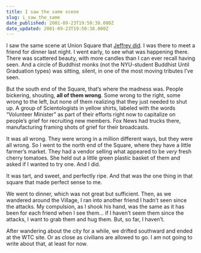 ```yaml
---
title: I saw the same scene
slug: i_saw_the_same
date_published: 2001-09-23T19:50:38.000Z
date_updated: 2001-09-23T19:50:38.000Z
---
```


I saw the same scene at Union Square that [Jeffrey did](http://www.zeldman.com/glamorous/glamorous58.html). I was there to meet a friend for dinner last night. I went early, to see what was happening there. There was scattered beauty, with more candles than I can ever recall having seen. And a circle of Buddhist monks (not the NYU-student Buddhist Until Graduation types) was sitting, silent, in one of the most moving tributes I’ve seen.

But the south end of the Square, that’s where the madness was. People bickering, shouting, **all of them wrong**. Some wrong to the right, some wrong to the left, but none of them realizing that they just needed to shut up. A group of Scientologists in yellow shirts, labeled with the words “Volunteer Minister” as part of their efforts right now to capitalize on people’s grief for recruiting new members. Fox News had trucks there, manufacturing framing shots of grief for their broadcasts.

It was all wrong. They were wrong in a million different ways, but they were all wrong. So I went to the north end of the Square, where they have a little farmer’s market. They had a vendor selling what appeared to be *very* fresh cherry tomatoes. She held out a little green plastic basket of them and asked if I wanted to try one. And I did.

It was tart, and sweet, and perfectly ripe. And that was the one thing in that square that made perfect sense to me.

We went to dinner, which was not great but sufficient. Then, as we wandered around the Village, I ran into another friend I hadn’t seen since the attacks. My compulsion, as I shook his hand, was the same as it has been for each friend when I see them… if I haven’t seem them since the attacks, I want to grab them and hug them. But, so far, I haven’t.

After wandering about the city for a while, we drifted southward and ended at the WTC site. Or as close as civilians are allowed to go. I am not going to write about that, at least for now.
